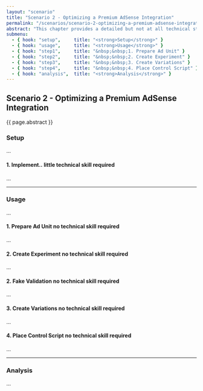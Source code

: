 ```yaml
---
layout: "scenario"
title: "Scenario 2 - Optimizing a Premium AdSense Integration"
permalink: "/scenarios/scenario-2-optimizing-a-premium-adsense-integration.html"
abstract: "This chapter provides a detailed but not at all technical step by step guide for the people operating the adverts. Start reading here if you to skip the background and get started right away."
submenu:
  - { hook: "setup",     title: "<strong>Setup</strong>" }
  - { hook: "usage",     title: "<strong>Usage</strong>" }
  - { hook: "step1",     title: "&nbsp;&nbsp;1. Prepare Ad Unit" }
  - { hook: "step2",     title: "&nbsp;&nbsp;2. Create Experiment" }
  - { hook: "step3",     title: "&nbsp;&nbsp;3. Create Variations" }
  - { hook: "step4",     title: "&nbsp;&nbsp;4. Place Control Script" }
  - { hook: "analysis",  title: "<strong>Analysis</strong>" }
---
```

## Scenario 2 - Optimizing a Premium AdSense Integration

{{ page.abstract }}

### Setup<a name="setup">&nbsp;</a>

...

#### 1. Implement..<a name="step1">&nbsp;</a><span class="label warning">little technical skill required</span>

...

---

### Usage<a name="usage">&nbsp;</a>

...

#### 1. Prepare Ad Unit<a name="step1">&nbsp;</a><span class="label">no technical skill required</span>

...

#### 2. Create Experiment<a name="step2">&nbsp;</a><span class="label">no technical skill required</span>

...

#### 2. Fake Validation<a name="step2">&nbsp;</a><span class="label">no technical skill required</span>

...

#### 3. Create Variations<a name="step3">&nbsp;</a><span class="label">no technical skill required</span>

...

#### 4. Place Control Script<a name="step4">&nbsp;</a><span class="label">no technical skill required</span>

...

---

### Analysis<a name="analysis">&nbsp;</a>

...